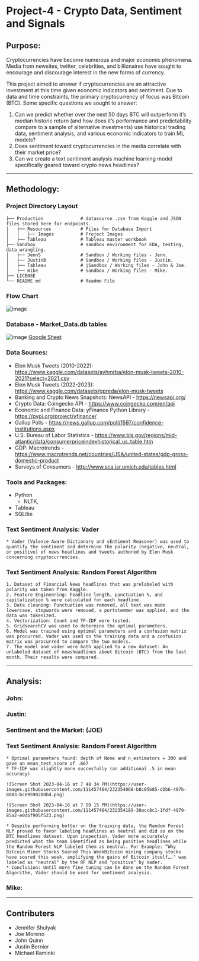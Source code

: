 # Project-4 - Crypto Data, Sentiment and Signals


## Purpose: 
Cryptocurrencies have become numerous and major economic phenomena. Media from newsites, twitter, celebrities, and billionaires have sought to encourage and discourage interest in the new forms of currency. 

This project aimed to answer if cryptocurrencies are an attractive investment at this time given economic indicators and sentiment. Due to data and time constraints, the primary cryptocurrency of focus was Bitcoin (BTC). Some specific questions we sought to answer:
1. Can we predict whether over the next 50 days BTC will outperform it’s median historic return (and how does it’s performance and predictability compare to a sample of alternative investments) use historical trading data, sentiment analysis, and various economic indicators to train ML models?
2. Does sentiment toward cryptocurrencies in the media correlate with their market price?
3. Can we create a text sentiment analysis machine learning model specifically geared toward crypto news headlines? 


______________________________________________________________________________
## Methodology:
### Project Directory Layout

    ├── Production              # datasource .csv from Kaggle and JSON files stored here for endpoints.
    │   ├── Resources           # Files for Database Import
    │   │   ├── Images          # Project Images
    │   ├── Tableau             # Tableau master workbook
    ├── Sandbox                 # sandbox environment for EDA, testing, data wrangling.
    │   ├── JennS               # Sandbox / Working files - Jenn.
    │   ├── JustinB             # Sandbox / Working files - Justin.
    │   ├── Tableau             # jSandbox / Working files - John & Joe.
    │   ├── mike                # Sandbox / Working files - Mike.    
    ├── LICENSE
    └── README.md               # Readme File

### Flow Chart
![image](https://user-images.githubusercontent.com/36682023/232347548-e0b19190-f126-4d04-bf5c-0e2957914b5e.png)

### Database - Market_Data.db tables
![image](https://user-images.githubusercontent.com/36682023/232348057-13307465-9878-47f0-b855-5e97f691b550.png)
[Google Sheet](https://docs.google.com/spreadsheets/d/1boIk5OkkzzumndtRMwkkKE1grw_CWv3P7WuklKdLLLw/edit?usp=sharing)

### Data Sources:

* Elon Musk Tweets (2010-2022): https://www.kaggle.com/datasets/ayhmrba/elon-musk-tweets-2010-2021?select=2021.csv 
* Elon Musk Tweets (2022-2023): https://www.kaggle.com/datasets/gpreda/elon-musk-tweets
* Banking and Crypto News Snapshots: NewsAPI - https://newsapi.org/
* Crypto Data: Coingecko API - https://www.coingecko.com/en/api
* Economic and Finance Data: yFinance Python Library - https://pypi.org/project/yfinance/
* Gallup Polls - https://news.gallup.com/poll/1597/confidence-institutions.aspx
* U.S. Bureau of Labor Statistics - https://www.bls.gov/regions/mid-atlantic/data/consumerpriceindexhistorical_us_table.htm
* GDP: Macrotrends - https://www.macrotrends.net/countries/USA/united-states/gdp-gross-domestic-product
* Surveys of Consumers - http://www.sca.isr.umich.edu/tables.html

### Tools and Packages:
* Python
    * NLTK, 
* Tableau
* SQLltie

### Text Sentiment Analysis: Vader
    * Vader (Valence Aware Dictionary and sEntiment Reasoner) was used to quantify the sentiment and determine the polarity (negative, neutral, or positive) of news headlines and tweets authored by Elon Musk concerning cryptocurrencies. 
### Text Sentiment Analysis: Random Forest Algorithm
    1. Dataset of Financial News headlines that was prelabeled with polarity was taken from Kaggle.
    2. Feature Engineering: headline length, punctuation %, and capitalization % were calculated for each headline.
    3. Data cleaning: Punctuation was removed, all text was made lowercase, stopwords were removed, a portstemmer was applied, and the data was tokenized. 
    4. Vectorization: Count and TF-IDF were tested.
    5. GridsearchCV was used to determine the optimal parameters.
    6. Model was trained using optimal parameters and a confusion matrix was procurred. Vader was used on the training data and a confusion matrix was procurred to compare the two models. 
    7. The model and vader were both applied to a new dataset: An unlabeled dataset of newsheadlines about Bitcoin (BTC) from the last month. Their results were compared.  
______________________________________________________________________________
## Analysis:
### John: 
### Justin: 
### Sentiment and the Market: (JOE)
### Text Sentiment Analysis: Random Forest Algorithm
    * Optimal parameters found: depth of None and n_estimators = 300 and gave an mean_test_score of .667
    * TF-IDF was slightly more succesfully (an additional .5 in mean accuracy)
    
    ![Screen Shot 2023-04-16 at 7 48 34 PM](https://user-images.githubusercontent.com/111457464/232354068-b8c05b85-d2b6-497b-8083-bce9590280bd.png)
    
    ![Screen Shot 2023-04-16 at 7 50 15 PM](https://user-images.githubusercontent.com/111457464/232354189-30acc8c1-1fdf-4979-85a2-e0dbf905f523.png)
    
    * Despite performing better on the training data, the Random Forest NLP proved to favor labeling headlines as neutral and did so on the BTC headlines dataset. Upon inspection, Vader more accurately predicted what the team identified as being positive headlines while the Random Forest NLP labeled them as neutral. For Example: “Why Bitcoin Miner Stocks Soared This WeekBitcoin mining company stocks have soared this week, amplifying the gains of Bitcoin itself…." was labeled as "neutral" by the RF NLP and "positive" by Vader.
    * Conclusion: Until more fine tuning can be done on the Random Forest Algorithm, Vader should be used for sentiment analysis.

### Mike: 

______________________________________________________________________________
## Contributers

- Jennifer Shulyak
- Joe Moreno
- John Quinn
- Justin Bernier
- Michael Raminki
